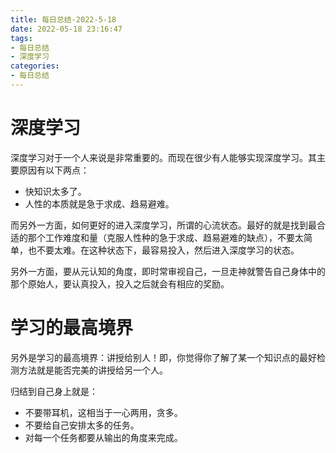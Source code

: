 ```yaml
---
title: 每日总结-2022-5-18
date: 2022-05-18 23:16:47
tags:
- 每日总结
- 深度学习
categories:
- 每日总结
---
```


# 深度学习

深度学习对于一个人来说是非常重要的。而现在很少有人能够实现深度学习。其主要原因有以下两点：

- 快知识太多了。
- 人性的本质就是急于求成、趋易避难。

而另外一方面，如何更好的进入深度学习，所谓的心流状态。最好的就是找到最合适的那个工作难度和量（克服人性种的急于求成、趋易避难的缺点），不要太简单，也不要太难。在这种状态下，最容易投入，然后进入深度学习的状态。

另外一方面，要从元认知的角度，即时常审视自己，一旦走神就警告自己身体中的那个原始人，要认真投入，投入之后就会有相应的奖励。

# 学习的最高境界

另外是学习的最高境界：讲授给别人！即，你觉得你了解了某一个知识点的最好检测方法就是能否完美的讲授给另一个人。



归结到自己身上就是：

- 不要带耳机，这相当于一心两用，贪多。
- 不要给自己安排太多的任务。
- 对每一个任务都要从输出的角度来完成。

